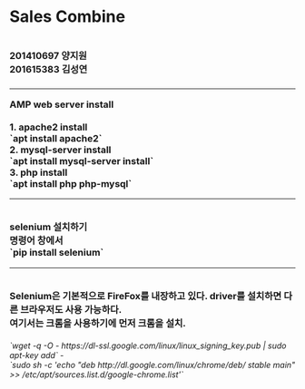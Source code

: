 ﻿<!DOCTYPE html>

<head>
</head>

<body>
<h1>Sales Combine<h1>
<h3>201410697 양지원<br>201615383 김성연<h3><hr>
<p> AMP web server install <br><br>
	1. apache2 install <br>
	`apt install apache2` <br>
	2. mysql-server install <br>
	`apt install mysql-server install` <br>
	3. php install <br>
	`apt install php php-mysql` <br><hr><br>
	selenium 설치하기 <br>
	명령어 창에서 <br>
	`pip install selenium`<br><hr><br>
	Selenium은 기본적으로 FireFox를 내장하고 있다. driver를 설치하면 다른 브라우저도 사용 가능하다.<br>
	여기서는 크롬을 사용하기에 먼저 크롬을 설치.<br>
	<h6>    `wget -q -O - https://dl-ssl.google.com/linux/linux_signing_key.pub | sudo apt-key add` -<br>
	    `sudo sh -c 'echo "deb http://dl.google.com/linux/chrome/deb/ stable main" >> /etc/apt/sources.list.d/google-chrome.list'`<br> </h6>
	</p>	
</body>

</html>